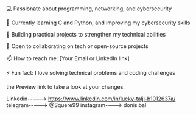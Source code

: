 
💻 Passionate about programming, networking, and cybersecurity

🌱 Currently learning C and Python, and improving my cybersecurity skills

🚀 Building practical projects to strengthen my technical abilities

🤝 Open to collaborating on tech or open-source projects

📫 How to reach me: [Your Email or LinkedIn link]

⚡️ Fun fact: I love solving technical problems and coding challenges

 the Preview link to take a look at your changes.
 
Linkedin----->    https://www.linkedin.com/in/lucky-talji-b1012637a/
telegram----->    @Squere99
instagram---->    donisibal
